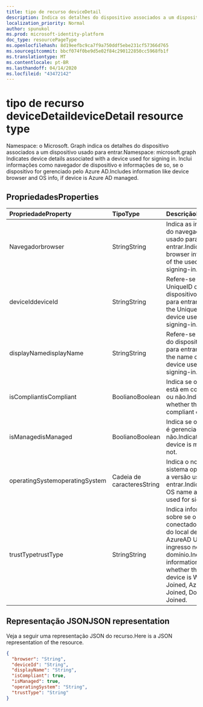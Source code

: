 ```yaml
---
title: tipo de recurso deviceDetail
description: Indica os detalhes do dispositivo associados a um dispositivo usado para entrar.
localization_priority: Normal
author: spunukol
ms.prod: microsoft-identity-platform
doc_type: resourcePageType
ms.openlocfilehash: 8d19eefbc9ca7f9a750ddf5ebe231cf57366d765
ms.sourcegitcommit: bbcf074f0be9d5e02f84c290122850cc5968fb1f
ms.translationtype: MT
ms.contentlocale: pt-BR
ms.lasthandoff: 04/14/2020
ms.locfileid: "43472142"
---
```

# <a name="devicedetail-resource-type"></a><span data-ttu-id="83dbf-103">tipo de recurso deviceDetail</span><span class="sxs-lookup"><span data-stu-id="83dbf-103">deviceDetail resource type</span></span>

<span data-ttu-id="83dbf-104">Namespace: o Microsoft. Graph indica os detalhes do dispositivo associados a um dispositivo usado para entrar.</span><span class="sxs-lookup"><span data-stu-id="83dbf-104">Namespace: microsoft.graph Indicates device details associated with a device used for signing in.</span></span> <span data-ttu-id="83dbf-105">Inclui informações como navegador de dispositivo e informações de so, se o dispositivo for gerenciado pelo Azure AD.</span><span class="sxs-lookup"><span data-stu-id="83dbf-105">Includes information like device browser and  OS info, if device is Azure AD managed.</span></span>



## <a name="properties"></a><span data-ttu-id="83dbf-106">Propriedades</span><span class="sxs-lookup"><span data-stu-id="83dbf-106">Properties</span></span>
| <span data-ttu-id="83dbf-107">Propriedade</span><span class="sxs-lookup"><span data-stu-id="83dbf-107">Property</span></span>     | <span data-ttu-id="83dbf-108">Tipo</span><span class="sxs-lookup"><span data-stu-id="83dbf-108">Type</span></span>   |<span data-ttu-id="83dbf-109">Descrição</span><span class="sxs-lookup"><span data-stu-id="83dbf-109">Description</span></span>|
|:---------------|:--------|:----------|
|<span data-ttu-id="83dbf-110">Navegador</span><span class="sxs-lookup"><span data-stu-id="83dbf-110">browser</span></span>|<span data-ttu-id="83dbf-111">String</span><span class="sxs-lookup"><span data-stu-id="83dbf-111">String</span></span>|<span data-ttu-id="83dbf-112">Indica as informações do navegador do usado para entrar.</span><span class="sxs-lookup"><span data-stu-id="83dbf-112">Indicates the browser information of the used for signing-in.</span></span>|
|<span data-ttu-id="83dbf-113">deviceId</span><span class="sxs-lookup"><span data-stu-id="83dbf-113">deviceId</span></span>|<span data-ttu-id="83dbf-114">String</span><span class="sxs-lookup"><span data-stu-id="83dbf-114">String</span></span>|<span data-ttu-id="83dbf-115">Refere-se ao UniqueID do dispositivo usado para entrar.</span><span class="sxs-lookup"><span data-stu-id="83dbf-115">Refers to the UniqueID of the device used for signing-in.</span></span>|
|<span data-ttu-id="83dbf-116">displayName</span><span class="sxs-lookup"><span data-stu-id="83dbf-116">displayName</span></span>|<span data-ttu-id="83dbf-117">String</span><span class="sxs-lookup"><span data-stu-id="83dbf-117">String</span></span>|<span data-ttu-id="83dbf-118">Refere-se ao nome do dispositivo usado para entrar.</span><span class="sxs-lookup"><span data-stu-id="83dbf-118">Refers to the name of the device used for signing-in.</span></span>|
|<span data-ttu-id="83dbf-119">isCompliant</span><span class="sxs-lookup"><span data-stu-id="83dbf-119">isCompliant</span></span>|<span data-ttu-id="83dbf-120">Booliano</span><span class="sxs-lookup"><span data-stu-id="83dbf-120">Boolean</span></span>|<span data-ttu-id="83dbf-121">Indica se o dispositivo está em conformidade ou não.</span><span class="sxs-lookup"><span data-stu-id="83dbf-121">Indicates whether the device is compliant or not.</span></span>|
|<span data-ttu-id="83dbf-122">isManaged</span><span class="sxs-lookup"><span data-stu-id="83dbf-122">isManaged</span></span>|<span data-ttu-id="83dbf-123">Booliano</span><span class="sxs-lookup"><span data-stu-id="83dbf-123">Boolean</span></span>|<span data-ttu-id="83dbf-124">Indica se o dispositivo é gerenciado ou não.</span><span class="sxs-lookup"><span data-stu-id="83dbf-124">Indicates if the device is managed or not.</span></span>|
|<span data-ttu-id="83dbf-125">operatingSystem</span><span class="sxs-lookup"><span data-stu-id="83dbf-125">operatingSystem</span></span>|<span data-ttu-id="83dbf-126">Cadeia de caracteres</span><span class="sxs-lookup"><span data-stu-id="83dbf-126">String</span></span>|<span data-ttu-id="83dbf-127">Indica o nome do sistema operacional e a versão usada para entrar.</span><span class="sxs-lookup"><span data-stu-id="83dbf-127">Indicates the OS name and version used for signing-in.</span></span>|
|<span data-ttu-id="83dbf-128">trustType</span><span class="sxs-lookup"><span data-stu-id="83dbf-128">trustType</span></span>|<span data-ttu-id="83dbf-129">String</span><span class="sxs-lookup"><span data-stu-id="83dbf-129">String</span></span>|<span data-ttu-id="83dbf-130">Indica informações sobre se o dispositivo conectado é membro do local de trabalho, AzureAD Unido, ingresso no domínio.</span><span class="sxs-lookup"><span data-stu-id="83dbf-130">Indicates information on whether the signed-in device is Workplace Joined, AzureAD Joined, Domain Joined.</span></span> |

## <a name="json-representation"></a><span data-ttu-id="83dbf-131">Representação JSON</span><span class="sxs-lookup"><span data-stu-id="83dbf-131">JSON representation</span></span>

<span data-ttu-id="83dbf-132">Veja a seguir uma representação JSON do recurso.</span><span class="sxs-lookup"><span data-stu-id="83dbf-132">Here is a JSON representation of the resource.</span></span>

<!-- {
  "blockType": "resource",
  "optionalProperties": [

  ],
  "@odata.type": "microsoft.graph.deviceDetail"
}-->

```json
{
  "browser": "String",
  "deviceId": "String",
  "displayName": "String",
  "isCompliant": true,
  "isManaged": true,
  "operatingSystem": "String",
  "trustType": "String"
}

```

<!-- uuid: 8fcb5dbc-d5aa-4681-8e31-b001d5168d79
2015-10-25 14:57:30 UTC -->
<!-- {
  "type": "#page.annotation",
  "description": "deviceDetail resource",
  "keywords": "",
  "section": "documentation",
  "tocPath": ""
}-->
